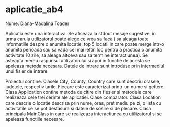 # aplicatie_ab4

Nume: Diana-Madalina Toader

Aplicatia este una interactiva. Se afiseaza la stdout mesaje sugestive, in urma caruia utilizatorul poate alege ce vrea sa faca ( sa aleaga toate informatiile despre o anumita locatie, top 5 locatii in care poate merge intr-o anumita perioada sau sa vada cel mai ieftin loc pentru a practica o anumita activitate 10 zile, sa aleaga altceva sau sa termine interactiunea). Se asteapta mereu raspunsul utilizatorului si apoi in functie de acesta se apeleaza metoda necesara.
Datele de intrare sunt introduse prin intermediul unui fisier de intrare.

Proiectul contine:
Clasele City, County, Country care sunt descriu orasele, judetele, respectiv tarile. Fiecare este caracterizat printr-un nume si gettere.
Clasa Application contine metoda de citire din fiesier si metodele care realizeaza cele trei cerinte ale aplicatiei. 
Clase comparator.
Clasa Location care descrie o locatie descrisa prin nume, oras, pret mediu pe zi, o lista cu activitatile ce se pot desfasura si datele de sosire si de plecare.
Clasa principala MainClass in care se realizeaza interactiunea cu utilizatorul si se apeleaza functiile necesare.

